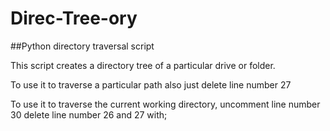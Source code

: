 # Direc-Tree-ory

##Python directory traversal script

This script creates a directory tree of a particular drive or folder.

To use it to traverse a particular path also just delete line number 27

To use it to traverse the current working directory, uncomment line number 30 delete line number 26 and 27 with;
